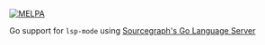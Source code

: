 [![MELPA](https://melpa.org/packages/lsp-go-badge.svg)](https://melpa.org/#/lsp-go)

Go support for `lsp-mode` using [Sourcegraph's Go Language Server](https://github.com/sourcegraph/go-langserver)
